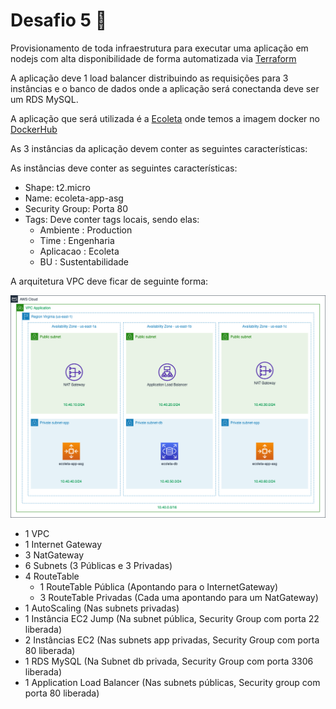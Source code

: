 # Desafio 5 🚀

Provisionamento de toda infraestrutura para executar uma aplicação em nodejs com alta disponibilidade de forma automatizada via [Terraform](https://www.terraform.io/)

A aplicação deve 1 load balancer distribuindo as requisições para 3 instâncias e o banco de dados onde a aplicação será conectanda deve ser um RDS MySQL.

A aplicação que será utilizada é a [Ecoleta](https://github.com/santospedroh/nlw-ecoleta) onde temos a imagem docker no [DockerHub](https://hub.docker.com/repository/docker/santospedroh/ecoleta)

As 3 instâncias da aplicação devem conter as seguintes características:

As instâncias deve conter as seguintes características:

* Shape: t2.micro
* Name: ecoleta-app-asg 
* Security Group: Porta 80
* Tags: Deve conter tags locais, sendo elas:
    - Ambiente : Production
    - Time : Engenharia
    - Aplicacao : Ecoleta
    - BU : Sustentabilidade

A arquitetura VPC deve ficar de seguinte forma:

![Desafio 05 ](../img/desafio-05.png?raw=true "Desafio 05")

* 1 VPC
* 1 Internet Gateway
* 3 NatGateway
* 6 Subnets (3 Públicas e 3 Privadas)
* 4 RouteTable
    - 1 RouteTable Pública (Apontando para o InternetGateway)
    - 3 RouteTable Privadas (Cada uma apontando para um NatGateway)
* 1 AutoScaling (Nas subnets privadas)
* 1 Instância EC2 Jump (Na subnet pública, Security Group com porta 22 liberada)
* 2 Instâncias EC2 (Nas subnets app privadas, Security Group com porta 80 liberada)
* 1 RDS MySQL (Na Subnet db privada, Security Group com porta 3306 liberada)
* 1 Application Load Balancer (Nas subnets públicas, Security group com porta 80 liberada)